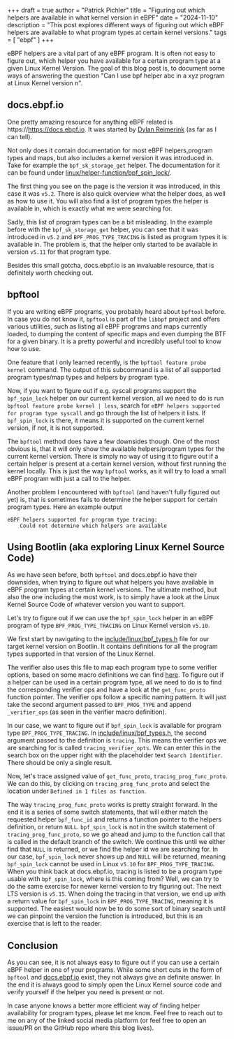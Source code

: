 +++
draft = true
author = "Patrick Pichler"
title = "Figuring out which helpers are available in what kernel version in eBPF"
date = "2024-11-10"
description = "This post explores different ways of figuring out which eBPF helpers are available to what program types at certain kernel versions."
tags = [
    "ebpf"
]
+++

eBPF helpers are a vital part of any eBPF program. It is often not easy to figure out, which helper
you have available for a certain program type at a given Linux Kernel Version. The goal of this blog
post is, to document some ways of answering the question "Can I use bpf helper abc in a xyz program
at Linux Kernel version n".

## docs.ebpf.io

One pretty amazing resource for anything eBPF related is https://https://docs.ebpf.io.
It was started by [Dylan Reimerink](https://github.com/dylandreimerink) (as far as
I can tell).

<!-- TODO(patrick.pichler): insert screenshot of docs.ebpf.io -->

Not only does it contain documentation for most eBPF helpers,program types and
maps, but also includes a kernel version it was introduced in. Take for example
the `bpf_sk_storage_get` helper. The documentation for it can be found under
[linux/helper-function/bpf_spin_lock/](https://docs.ebpf.io/linux/helper-function/bpf_sk_storage_get/).

<!-- TODO(patrick.pichler): insert screenshot of bpf_spin_lock page -->

The first thing you see on the page is the version it was introduced, in this case it was
`v5.2`. There is also quick overview what the helper does, as well as how to use it. You will also
find a list of program types the helper is available in, which is exactly what we were searching
for.

Sadly, this list of program types can be a bit misleading. In the example before with the
`bpf_sk_storage_get` helper, you can see that it was introduced in `v5.2` and
`BPF_PROG_TYPE_TRACING` is listed as program types it is available in. The problem is, that the
helper only started to be available in version `v5.11` for that program type.

Besides this small gotcha, docs.ebpf.io is an invaluable resource, that is definitely worth
checking out.

## bpftool

If you are writing eBPF programs, you probably heard about `bpftool` before. In case you do not know
it, `bpftool` is part of the `libbpf` project and offers various utilities, such as listing all eBPF
programs and maps currently loaded, to dumping the content of specific maps and even dumping the BTF
for a given binary. It is a pretty powerful and incredibly useful tool to know how to use.

<!-- TODO(patrick.pichler): insert screenshot of output from bpftool -->

One feature that I only learned recently, is the `bpftool feature probe kernel` command. The output
of this subcommand is a list of all supported program types/map types and helpers by program type.

Now, if you want to figure out if e.g. syscall programs support the `bpf_spin_lock` helper on our
current kernel version, all we need to do is run `bpftool feature probe kernel | less`, search for
`eBPF helpers supported for program type syscall` and go through the list of helpers it lists. If
`bpf_spin_lock` is there, it means it is supported on the current kernel version, if not, it is not
supported.

The `bpftool` method does have a few downsides though. One of the most obvious is, that it will
only show the available helpers/program types for the current kernel version. There is simply no
way of using it to figure out if a certain helper is present at a certain kernel version, without
first running the kernel locally. This is just the way `bpftool` works, as it will try to load a
small eBPF program with just a call to the helper.

Another problem I encountered with `bpftool` (and haven't fully figured out yet) is, that is
sometimes fails to determine the helper support for certain program types. Here an example output
```
eBPF helpers supported for program type tracing:
	Could not determine which helpers are available
```

## Using Bootlin (aka exploring Linux Kernel Source Code)

As we have seen before, both `bpftool` and docs.ebpf.io have their downsides, when trying to figure
out what helpers you have available in eBPF program types at certain kernel versions. The ultimate
method, but also the one including the most work, is to simply have a look at the Linux Kernel
Source Code of whatever version you want to support.

Let's try to figure out if we can use the `bpf_spin_lock` helper in an eBPF program of type
`BPF_PROG_TYPE_TRACING` on Linux Kernel version `v5.10`.

We first start by navigating to the
[include/linux/bpf_types.h](https://elixir.bootlin.com/linux/v5.10/source/include/linux/bpf_types.h)
file for our target kernel version on Bootlin. It contains definitions for all the program types
supported in that version of the Linux Kernel.

<!-- TODO(patrick.pichler): insert screenshot include/linux/bpf_types.h -->

The verifier also uses this file to map each program
type to some verifier options, based on some macro definitions we can find
[here](https://elixir.bootlin.com/linux/v5.10/source/kernel/bpf/verifier.c#L28). To figure out if
a helper can be used in a certain program type, all we need to do is to find the corresponding
verifier ops and have a look at the `get_func_proto` function pointer. The verifier ops follow a
specific naming pattern. It will just take the second argument passed to `BPF_PROG_TYPE` and append
`_verifier_ops` (as seen in the verifier macro definition).

<!-- TODO(patrick.pichler): insert screenshot verifier macro -->

In our case, we want to figure out if `bpf_spin_lock` is
available for program type `BPF_PROG_TYPE_TRACING`. In
[include/linux/bpf_types.h](https://elixir.bootlin.com/linux/v5.10/source/include/linux/bpf_types.h#L49),
the second argument passed to the definition is `tracing`. This means the verifier ops we are
searching for is called `tracing_verifier_opts`. We can enter this in the search box on the upper
right with the placeholder text `Search Identifier`. There should be only a single result.

<!-- TODO(patrick.pichler): insert screenshot of definition of tracing_verifier_opts -->

Now, let's trace assigned value of `get_func_proto`, `tracing_prog_func_proto`. We can do this,
by clicking on `tracing_prog_func_proto` and select the location under `Defined in 1 files as
function`.

<!-- TODO(patrick.pichler): insert screenshot of tracing_prog_func_proto -->

The way `tracing_prog_func_proto` works is pretty straight forward. In the end it is a series of
some switch statements, that will either match the requested helper `bpf_func_id` and returns a
function pointer to the helpers definition, or return `NULL`. `bpf_spin_lock` is not in the switch
statement of `tracing_prog_func_proto`, so we go ahead and jump to the function call that is called
in the default branch of the switch. We continue this until we either find that `NULL` is returned,
or we find the helper id we are searching for. In our case, `bpf_spin_lock` never shows up and
`NULL` will be returned, meaning `bpf_spin_lock` cannot be used in Linux `v5.10` for
`BPF_PROG_TYPE_TRACING`. When you think back at docs.ebpf.io, tracing is listed to be a program
type usable with `bpf_spin_lock`, where is this coming from? Well, we can try to do the same
exercise for newer kernel version to try figuring out. The next LTS version is `v5.15`. When doing
the tracing in that version, we end up with a return value for `bpf_spin_lock` in
`BPF_PROG_TYPE_TRACING`, meaning it is supported. The easiest would now be to do some sort of binary
search until we can pinpoint the version the function is introduced, but this is an exercise that
is left to the reader.

## Conclusion

As you can see, it is not always easy to figure out if you can use a certain eBPF helper in one
of your programs. While some short cuts in the form of `bpftool` and
[docs.ebpf.io](https://docs.ebpf.io) exist, they not always give an definite answer. In the end it
is always good to simply open the Linux Kernel source code and verify yourself if the helper you
need is present or not.

In case anyone knows a better more efficient way of finding helper availability for program types,
please let me know. Feel free to reach out to me on any of the linked social media platform (or
feel free to open an issue/PR on the GitHub repo where this blog lives).
